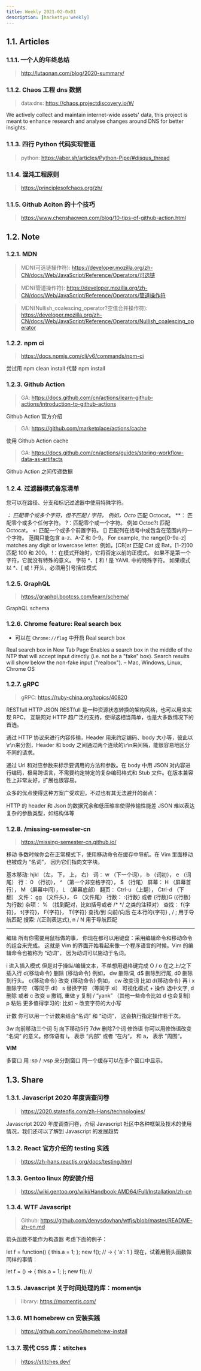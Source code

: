 ```yaml
---
title: Weekly 2021-02-0x01
description: [hackettyu'weekly]
---
```


## 1.1. Articles

### 1.1.1. 一个人的年终总结

> http://lutaonan.com/blog/2020-summary/

### 1.1.2. Chaos 工程 dns 数据

> data:dns: https://chaos.projectdiscovery.io/#/

We actively collect and maintain internet-wide assets' data, this project is meant to enhance research and analyse changes around DNS for better insights.

### 1.1.3. 四行 Python 代码实现管道

> python: https://aber.sh/articles/Python-Pipe/#disqus_thread

### 1.1.4. 混沌工程原则

> https://principlesofchaos.org/zh/

### 1.1.5. Github Aciton 的十个技巧

> https://www.chenshaowen.com/blog/10-tips-of-github-action.html


## 1.2. Note

### 1.2.1. MDN

> MDN(可选链操作符): https://developer.mozilla.org/zh-CN/docs/Web/JavaScript/Reference/Operators/可选链

> MDN(管道操作符): https://developer.mozilla.org/zh-CN/docs/Web/JavaScript/Reference/Operators/管道操作符

> MDN(Nullish_coalescing_operator?空值合并操作符): https://developer.mozilla.org/zh-CN/docs/Web/JavaScript/Reference/Operators/Nullish_coalescing_operator

### 1.2.2. npm ci

> https://docs.npmjs.com/cli/v6/commands/npm-ci

尝试用 npm clean install 代替 npm install

### 1.2.3. Github Action

> GA: https://docs.github.com/cn/actions/learn-github-actions/introduction-to-github-actions

Github Action 官方介绍

> GA: https://github.com/marketplace/actions/cache

使用 Github Action cache

> GA: https://docs.github.com/cn/actions/guides/storing-workflow-data-as-artifacts

Github Action 之间传递数据

### 1.2.4. 过滤器模式备忘清单

您可以在路径、分支和标记过滤器中使用特殊字符。

*： 匹配零个或多个字符，但不匹配 / 字符。 例如，Octo* 匹配 Octocat。
**： 匹配零个或多个任何字符。
?：匹配零个或一个字符。 例如 Octoc?t 匹配 Octocat。
+: 匹配一个或多个前置字符。
[] 匹配列在括号中或包含在范围内的一个字符。 范围只能包含 a-z、A-Z 和 0-9。 For example, the range[0-9a-z] matches any digit or lowercase letter. 例如，[CB]at 匹配 Cat 或 Bat，[1-2]00 匹配 100 和 200。
!：在模式开始时，它将否定以前的正模式。 如果不是第一个字符，它就没有特殊的意义。
字符 *、[ 和 ! 是 YAML 中的特殊字符。 如果模式以 *、[ 或 ! 开头，必须用引号括住模式


### 1.2.5. GraphQL

> https://graphql.bootcss.com/learn/schema/

GraphQL schema


### 1.2.6. Chrome feature: Real search box

- 可以在 `Chrome://flag` 中开启 Real search box

Real search box in New Tab Page
Enables a search box in the middle of the NTP that will accept input directly (i.e. not be a "fake" box). Search results will show below the non-fake input ("realbox"). – Mac, Windows, Linux, Chrome OS

### 1.2.7. gRPC

> gRPC: https://ruby-china.org/topics/40820

RESTfull HTTP JSON
RESTfull 是一种资源状态转换的架构风格，也可以用来实现 RPC， 互联网对 HTTP 超广泛的支持，使得这相当简单，也是大多数情况下的首选。

通过 HTTP 协议来进行内容传输，Header 用来约定编码、body 大小等，彼此以\r\n来分割，Header 和 body 之间通过两个连续的\r\n来间隔，能很容易地区分不同的请求。

通过 Url 和对应参数来标示要调用的方法和参数。在 body 中用 JSON 对内容进行编码，极易跨语言，不需要约定特定的复杂编码格式和 Stub 文件。在版本兼容性上非常友好，扩展也很容易。

众多的优点使得这种方案广受欢迎。不过也有其无法避开的弱点：

HTTP 的 header 和 Json 的数据冗余和低压缩率使得传输性能差
JSON 难以表达复杂的参数类型，如结构体等

### 1.2.8. /missing-semester-cn

> https://missing-semester-cn.github.io/

移动
多数时候你会在正常模式下，使用移动命令在缓存中导航。在 Vim 里面移动也被成为 “名词”， 因为它们指向文字块。

基本移动: hjkl （左， 下， 上， 右）
词： w （下一个词）， b （词初）， e （词尾）
行： 0 （行初）， ^ （第一个非空格字符）， $ （行尾）
屏幕： H （屏幕首行）， M （屏幕中间）， L （屏幕底部）
翻页： Ctrl-u （上翻）， Ctrl-d （下翻）
文件： gg （文件头）， G （文件尾）
行数： :{行数}<CR> 或者 {行数}G ({行数}为行数)
杂项： % （找到配对，比如括号或者 /* */ 之类的注释对）
查找： f{字符}， t{字符}， F{字符}， T{字符}
查找/到 向前/向后 在本行的{字符}
, / ; 用于导航匹配
搜索: /{正则表达式}, n / N 用于导航匹配

---

编辑
所有你需要用鼠标做的事， 你现在都可以用键盘：采用编辑命令和移动命令的组合来完成。 这就是 Vim 的界面开始看起来像一个程序语言的时候。Vim 的编辑命令也被称为 “动词”， 因为动词可以施动于名词。

i 进入插入模式
但是对于操纵/编辑文本，不单想用退格键完成
O / o 在之上/之下插入行
d{移动命令} 删除 {移动命令}
例如， dw 删除词, d$ 删除到行尾, d0 删除到行头。
c{移动命令} 改变 {移动命令}
例如， cw 改变词
比如 d{移动命令} 再 i
x 删除字符 （等同于 dl）
s 替换字符 （等同于 xi）
可视化模式 + 操作
选中文字, d 删除 或者 c 改变
u 撤销, <C-r> 重做
y 复制 / “yank” （其他一些命令比如 d 也会复制）
p 粘贴
更多值得学习的: 比如 ~ 改变字符的大小写


计数
你可以用一个计数来结合“名词” 和 “动词”， 这会执行指定操作若干次。

3w 向前移动三个词
5j 向下移动5行
7dw 删除7个词
修饰语
你可以用修饰语改变 “名词” 的意义。修饰语有 i， 表示 “内部” 或者 “在内“， 和 a， 表示 ”周围“。


**VIM**

多窗口
用 :sp / :vsp 来分割窗口
同一个缓存可以在多个窗口中显示。


## 1.3. Share

### 1.3.1. Javascript 2020 年度调查问卷

> https://2020.stateofjs.com/zh-Hans/technologies/

Javascript 2020 年度调查问卷，介绍 Javascript 社区中各种框架及技术的使用情况，我们还可以了解到 Javascript 的发展趋势

### 1.3.2. React 官方介绍的 testing 实践

> https://zh-hans.reactjs.org/docs/testing.html

### 1.3.3. Gentoo linux 的安装介绍

> https://wiki.gentoo.org/wiki/Handbook:AMD64/Full/Installation/zh-cn

### 1.3.4. WTF Javascript

> Github: https://github.com/denysdovhan/wtfjs/blob/master/README-zh-cn.md

箭头函数不能作为构造器
考虑下面的例子：

let f = function() {
  this.a = 1;
};
new f(); // -> { 'a': 1 }
现在，试着用箭头函数做同样的事情：

let f = () => {
  this.a = 1;
};
new f(); //

### 1.3.5. Javascript 关于时间处理的库：momentjs

> library: https://momentjs.com/

### 1.3.6. M1 homebrew cn 安装实践

> https://github.com/ineo6/homebrew-install

### 1.3.7. 现代 CSS 库：stitches

> https://stitches.dev/

